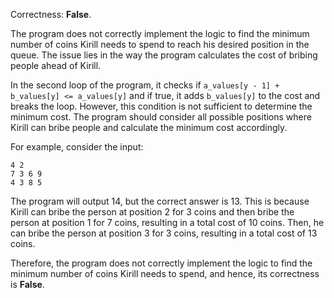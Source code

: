 Correctness: **False**.

The program does not correctly implement the logic to find the minimum number of coins Kirill needs to spend to reach his desired position in the queue. The issue lies in the way the program calculates the cost of bribing people ahead of Kirill.

In the second loop of the program, it checks if `a_values[y - 1] + b_values[y] <= a_values[y]` and if true, it adds `b_values[y]` to the cost and breaks the loop. However, this condition is not sufficient to determine the minimum cost. The program should consider all possible positions where Kirill can bribe people and calculate the minimum cost accordingly.

For example, consider the input:

```
4 2
7 3 6 9
4 3 8 5
```

The program will output 14, but the correct answer is 13. This is because Kirill can bribe the person at position 2 for 3 coins and then bribe the person at position 1 for 7 coins, resulting in a total cost of 10 coins. Then, he can bribe the person at position 3 for 3 coins, resulting in a total cost of 13 coins.

Therefore, the program does not correctly implement the logic to find the minimum number of coins Kirill needs to spend, and hence, its correctness is **False**.